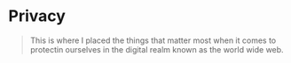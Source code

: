 # Privacy

>This is where I placed the things that matter most when it comes to protectin ourselves in the digital realm known as the world wide web.

